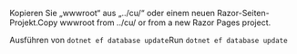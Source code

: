 <span data-ttu-id="18211-101">Kopieren Sie „wwwroot“ aus „../cu/“ oder einem neuen Razor-Seiten-Projekt.</span><span class="sxs-lookup"><span data-stu-id="18211-101">Copy wwwroot from ../cu/ or from a new Razor Pages project.</span></span>

<span data-ttu-id="18211-102">Ausführen von `dotnet ef database update`</span><span class="sxs-lookup"><span data-stu-id="18211-102">Run `dotnet ef database update`</span></span>
